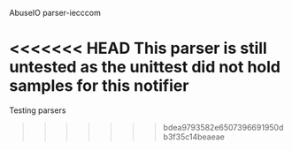 AbuseIO parser-iecccom

<<<<<<< HEAD
This parser is still untested as the unittest did not hold samples for this notifier
=======
Testing parsers
>>>>>>> bdea9793582e6507396691950db3f35c14beaeae
